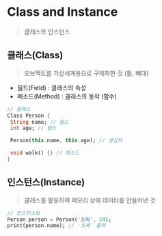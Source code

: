 # Class and Instance

> 클래스와 인스턴스


## 클래스(Class)
> 오브젝트를 가상세계용으로 구체화한 것 (틀, 뼈대)
- 필드(Field) : 클래스의 속성
- 메소드(Method) : 클래스의 동작 (함수)

 ```dart
// 클래스
Class Person {
  String name; // 필드
  int age; // 필드

  Person(this.name, this.age); // 생성자

  void walk() {} // 메소드
}
```

## 인스턴스(Instance)
> 클래스를 활용하여 메모리 상에 데이터를 만들어낸 것

```dart
// 인스턴스화
Person person = Person('초짜', 24);
print(person.name); // '초짜' 출력
```
